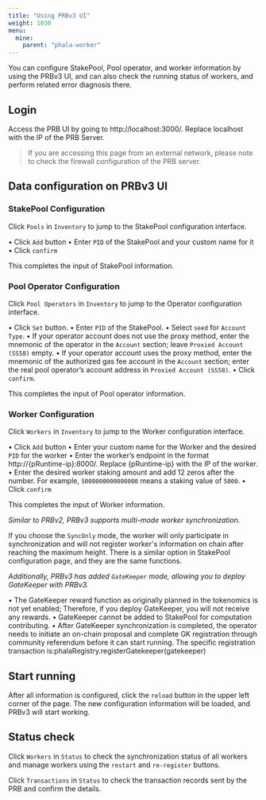 ```yaml
---
title: "Using PRBv3 UI"
weight: 1030
menu:
  mine:
    parent: "phala-worker"
---
```


You can configure StakePool, Pool operator, and worker information by using the PRBv3 UI, and can also check the running status of workers, and perform related error diagnosis there.

## Login

Access the PRB UI by going to http://localhost:3000/. Replace localhost with the IP of the PRB Server.

> If you are accessing this page from an external network, please note to check the firewall configuration of the PRB server.

## Data configuration on PRBv3 UI

### StakePool Configuration

Click `Pools` in `Inventory` to jump to the StakePool configuration interface.

• Click `Add` button
• Enter `PID` of the StakePool and your custom name for it
• Click `confirm`

This completes the input of StakePool information.

### Pool Operator Configuration

Click `Pool Operators` in `Inventory` to jump to the Operator configuration interface.

• Click `Set` button.
• Enter `PID` of the StakePool.
• Select `seed` for `Account Type`.
• If your operator account does not use the proxy method, enter the mnemonic of the operator in the `Account` section; leave `Proxied Account (SS58)` empty.
• If your operator account uses the proxy method, enter the mnemonic of the authorized gas fee account in the `Account` section; enter the real pool operator’s account address in `Proxied Account (SS58)`.
• Click `confirm`.

This completes the input of Pool operator information.

### Worker Configuration

Click `Workers` in `Inventory` to jump to the Worker configuration interface.

• Click `Add` button
• Enter your custom name for the Worker and the desired `PID` for the worker
• Enter the worker’s endpoint in the format http://{pRuntime-ip}:8000/. Replace {pRuntime-ip} with the IP of the worker.
• Enter the desired worker staking amount and add 12 zeros after the number. For example, `5000000000000000` means a staking value of `5000`.
• Click `confirm`

This completes the input of Worker information.

*Similar to PRBv2, PRBv3 supports multi-mode worker synchronization.*

If you choose the `SyncOnly` mode, the worker will only participate in synchronization and will not register worker's information on chain after reaching the maximum height. There is a similar option in StakePool configuration page, and they are the same functions.

*Additionally, PRBv3 has added `GateKeeper` mode, allowing you to deploy GateKeeper with PRBv3.*

• The GateKeeper reward function as originally planned in the tokenomics is not yet enabled; Therefore, if you deploy GateKeeper, you will not receive any rewards.
• GateKeeper cannot be added to StakePool for computation contributing.
• After GateKeeper synchronization is completed, the operator needs to initiate an on-chain proposal and complete GK registration through community referendum before it can start running. The specific registration transaction is:phalaRegistry.registerGatekeeper(gatekeeper)

## Start running

After all information is configured, click the `reload` button in the upper left corner of the page. The new configuration information will be loaded, and PRBv3 will start working.

## Status check

Click `Workers` in `Status` to check the synchronization status of all workers and manage workers using the `restart` and `re-register` buttons.

Click `Transactions` in `Status` to check the transaction records sent by the PRB and confirm the details.